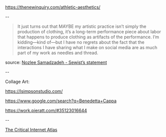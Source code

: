 ---
---

https://thenewinquiry.com/athletic-aesthetics/

--

>It just turns out that MAYBE my artistic practice isn’t simply the production of clothing, it’s a long-term performance piece about labor that happens to produce clothing as artifacts of the performance. I’m kidding—kind of—but I have no regrets about the fact that the interactions I have sharing what I make on social media are as much part of my work as needles and thread.

source: [Nozlee Samadzadeh - Sewist’s statement](https://nozleesamadzadeh.com/statement)

--

Collage Art:

<https://lsimpsonstudio.com/>

<https://www.google.com/search?q=Benedetta+Cappa>

<https://work.pieratt.com/#35123016644>

--

[The Critical Internet Atlas](http://internet-atlas.net/)